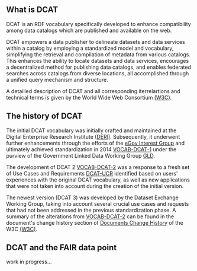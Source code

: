 ## What is DCAT

DCAT is an RDF vocabulary specifically developed to enhance compatibility among data catalogs which are published and available on the web.

DCAT empowers a data publisher to delineate datasets and data services within a catalog by employing a standardized model and vocabulary, simplifying the retrieval and compilation of metadata from various catalogs. 
This enhances the ability to locate datasets and data services, encourages a decentralized method for publishing data catalogs, and enables federated searches across catalogs from diverse locations, all accomplished through a unified query mechanism and structure.

A detailled description of DCAT and all corresponding iterrelartions and technical terms is given by the World Wide Web Consortium [(W3C)](https://www.w3.org).

## The history of DCAT

The initial DCAT vocabulary was initially crafted and maintained at the Digital Enterprise Research Institute [(DERI)](http://demo.bibbox.org).
Subsequently, it underwent further enhancements through the efforts of the [eGov Interest Group](https://www.w3.org/egov/) and ultimately achieved standardization in 2014 [VOCAB-DCAT-1]([https://www.w3.org/TR/vocab-dcat-2/](https://www.w3.org/TR/vocab-dcat-1/)) under the purview of the Government Linked Data Working Group [GLD](https://www.w3.org/2011/gld/wiki/Main_Page).

The development of DCAT 2 [VOCAB-DCAT-2](https://www.w3.org/TR/vocab-dcat-2/) was a response to a fresh set of Use Cases and Requirements [DCAT-UCR](https://www.w3.org/TR/dcat-ucr/) identified based on users' experiences with the original DCAT vocabulary, as well as new applications that were not taken into account during the creation of the initial version. 

The newest version (DCAT 3) was developed by the Dataset Exchange Working Group, taking into account several crucial use cases and requests that had not been addressed in the previous standardization phase. 
A summary of the alterations from [VOCAB-DCAT-2](https://www.w3.org/TR/vocab-dcat-2/) can be found in the document's change history section of [Documents Change History](https://www.w3.org/TR/vocab-dcat-3/#changes) of the W3C [(W3C)](w3.org).


## DCAT and the FAIR data point

work in progress...
